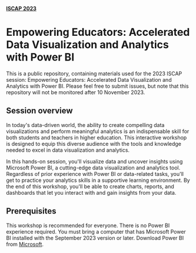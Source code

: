 **[ISCAP 2023](https://iscap.us/proceedings/2023/)**

# Empowering Educators: Accelerated Data Visualization and Analytics with Power BI

This is a public repository, containing materials used for the 2023 ISCAP session: Empowering Educators: Accelerated Data Visualization and Analytics with Power BI. Please feel free to submit issues, but note that this repository will not be monitored after 10 November 2023.

## Session overview

In today's data-driven world, the ability to create compelling data visualizations and perform meaningful analytics is an indispensable skill for both students and teachers in higher education. This interactive workshop is designed to equip this diverse audience with the tools and knowledge needed to excel in data visualization and analytics.

In this hands-on session, you'll visualize data and uncover insights using Microsoft Power BI, a cutting-edge data visualization and analytics tool. Regardless of prior experience with Power BI or data-related tasks, you'll get to practice your analytics skills in a supportive learning environment. By the end of this workshop, you'll be able to create charts, reports, and dashboards that let you interact with and gain insights from your data.

## Prerequisites

This workshop is recommended for everyone. There is no Power BI experience required. You must bring a computer that has Microsoft Power BI installed with the September 2023 version or later. Download Power BI from [Microsoft](https://powerbi.microsoft.com/en-us/downloads/).
